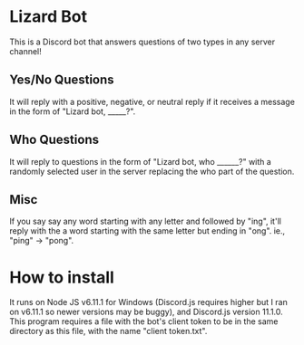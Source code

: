 Lizard Bot
==========

This is a Discord bot that answers questions of two types in any server channel!

Yes/No Questions
----------------

It will reply with a positive, negative, or neutral reply if it receives a message in the form of "Lizard bot, _____?".

Who Questions
-------------

It will reply to questions in the form of "Lizard bot, who ______?" with a randomly selected user in the server replacing the who part of the question.

Misc
----

If you say say any word starting with any letter and followed by "ing", it'll reply with the a word starting with the same letter but ending in "ong". ie., "ping" -> "pong".

How to install
==============

It runs on Node JS v6.11.1 for Windows (Discord.js requires higher but I ran on v6.11.1 so newer versions may be buggy),
and Discord.js version 11.1.0. This program requires a file with the bot's client token to be in the same directory as this
file, with the name "client token.txt".